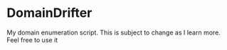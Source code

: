 # DomainDrifter
My domain enumeration script. This is subject to change as I learn more. Feel free to use it
